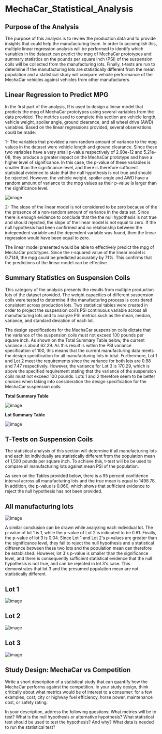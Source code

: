 # MechaCar_Statistical_Analysis

## Purpose of the Analysis

The purpose of this analysis is to review the production data and to provide insights that could help the manufacturing team. In order to accomplish this, multiple linear regression analysis will be performed to identify which variables in the dataset can predict the mpg of MechaCar prototypes and summary statistics on the pounds per square inch (PSI) of the suspension coils will be collected from the manufacturing lots. Finally, t-tests are run to determine if the manufacturing lots are statistically different from the mean population and a statistical study will compare vehicle performance of the MechaCar vehicles against vehicles from other manufacturers. 

## Linear Regression to Predict MPG

In the first part of the analysis, R is used to design a linear model that predicts the mpg of MechaCar prototypes using several variables from the data provided. The metrics used to complete this section are vehicle length, vehicle weight, spoiler angle, ground clearance, and all wheel drive (AWD) variables. Based on the linear regressions provided, several observations could be made:

1- The variables that provided a non-random amount of variance to the mpg values in the dataset were vehicle length and ground clearance. Since these two variables have a very small p-value respectively of 2.60e-12 and 5.21e-08, they produce a greater impact on the MechaCar prototype and have a higher level of significance. In this case, the p-value of these variables is smaller than the significance level, and there is therefore  sufficient statistical evidence to state that the null hypothesis is not true and should be rejected. However, the vehicle weight, spoiler angle and AWD have a random amount of variance to the mpg values as their p-value is larger than the significance level.

![image](https://user-images.githubusercontent.com/75655852/114327522-6797a580-9b07-11eb-9fee-706be088d5f6.png)

2- The slope of the linear model is not considered to be zero because of the the presence of a non-random amount of variance in the data set. Since there is enough evidence to conclude that the the null hypothesis is not true and should rejected, the slope of the linear model is not equal to zero. If the null hypothesis had been confirmed and no relationship between the independent variable and the dependent variable was found, then the linear regression would have been equal to zero. 

The linear model presented would be able to effectively predict the mpg of MechaCar prototypes. Since the r-squared value of the linear model is 0.7149, the mpg could be predicted accurately by 71%. This confirms that the predictions of the linear model can be effective.

## Summary Statistics on Suspension Coils

This category of the analysis presents the results from multiple production lots of the dataset provided. The weight capacities of different suspension coils were tested to determine if the manufacturing process is considered consistent across production lots. Two statistical tables were created in order to project the suspension coil’s PSI continuous variable across all manufacturing lots and to analyze PSI metrics such as the mean, median, variance, and standard deviation of each lot.

The design specifications for the MechaCar suspension coils dictate that the variance of the suspension coils must not exceed 100 pounds per square inch. As shown on the Total Summary Table below, the current variance is about 62.29. As this result is within the PSI variance specification of 100, this means that the current manufacturing data meets the design specification for all manufacturing lots in total. Furthermore, Lot 1 and Lot 2 meet the requirements since the variance for both lots are 0.98 and 7.47 respectively. However, the variance for Lot 3 is 170.29, which is above the specified requirement stating that the variance of the suspension coils must not exceed 100 pounds. Lots 1 and 2 therefore seem to be better choices when taking into consideration the design specification for the MechaCar suspension coils.

**Total Summary Table**

![image](https://user-images.githubusercontent.com/75655852/114332408-31145780-9b14-11eb-9cf6-7fcd147bfe82.png)

**Lot Summary Table** 

![image](https://user-images.githubusercontent.com/75655852/114332512-5dc86f00-9b14-11eb-87f3-ab05902318d1.png)


## T-Tests on Suspension Coils

The statistical analysis of this section will determine if all manufacturing lots and each lot individually are statistically different from the population mean of 1,500 pounds per square inch. To achieve this, t-test will be be used to compare all manufacturing lots against mean PSI of the population.

As seen on the Tables provided below, there is a 95 percent confidence interval across all manufacturing lots and the true mean is equal to 1498.78. In addition, the p-value is 0.060, which shows that sufficient evidence to reject the null hypothesis has not been provided.

## All manufacturing lots

![image](https://user-images.githubusercontent.com/75655852/114336564-4772e100-9b1d-11eb-98b9-31d0a9596b79.png)


A similar conclusion can be drawn while analyzing each individual lot. The p-value of lot 1 is 1, while the p-value of Lot 2 is indicated to be 0.61. Finally, the p-value of lot 3 is 0.04. Since Lot 1 and Lot 2's p-values are greater than the significance level, they fail to reject the null hypothesis and a statistical difference between these two lots and the population mean can therefore be established. However, lot 3's p-value is smaller than the significance level, and there is consequently sufficient statistical evidence that the null hypothesis is not true, and can be rejected in lot 3's case. This demonstrates that lot 3 and the presumed population mean are not statistically different.

## Lot 1

![image](https://user-images.githubusercontent.com/75655852/114336651-6e311780-9b1d-11eb-9814-c8a77a3dcd0d.png)

## Lot 2

![image](https://user-images.githubusercontent.com/75655852/114336691-81dc7e00-9b1d-11eb-9151-e5a2482f6851.png)

## Lot 3

![image](https://user-images.githubusercontent.com/75655852/114336738-97ea3e80-9b1d-11eb-8f08-46f402520e9c.png)


## Study Design: MechaCar vs Competition

Write a short description of a statistical study that can quantify how the MechaCar performs against the competition. In your study design, think critically about what metrics would be of interest to a consumer: for a few examples, cost, city or highway fuel efficiency, horse power, maintenance cost, or safety rating.

In your description, address the following questions:
What metrics will be to test?
What is the null hypothesis or alternative hypothesis?
What statistical test should be used to test the hypothesis? And why?
What data is needed to run the statistical test?
